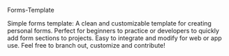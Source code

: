 Forms-Template

Simple forms template: A clean and customizable template for creating personal forms. Perfect for beginners to practice or developers to quickly add form sections to projects. Easy to integrate and modify for web or app use. Feel free to branch out, customize and contribute!
